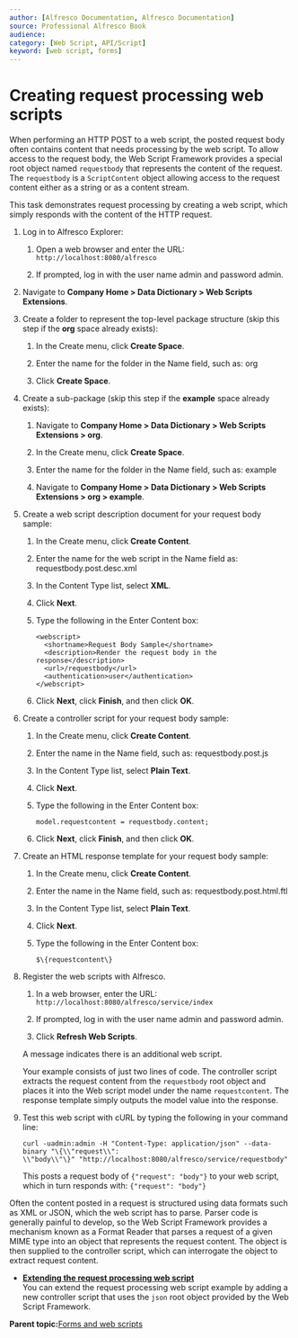 ```yaml
---
author: [Alfresco Documentation, Alfresco Documentation]
source: Professional Alfresco Book
audience: 
category: [Web Script, API/Script]
keyword: [web script, forms]
---
```


# Creating request processing web scripts

When performing an HTTP POST to a web script, the posted request body often contains content that needs processing by the web script. To allow access to the request body, the Web Script Framework provides a special root object named `requestbody` that represents the content of the request. The `requestbody` is a `ScriptContent` object allowing access to the request content either as a string or as a content stream.

This task demonstrates request processing by creating a web script, which simply responds with the content of the HTTP request.

1.  Log in to Alfresco Explorer:

    1.  Open a web browser and enter the URL: `http://localhost:8080/alfresco`

    2.  If prompted, log in with the user name admin and password admin.

2.  Navigate to **Company Home \> Data Dictionary \> Web Scripts Extensions**.

3.  Create a folder to represent the top-level package structure \(skip this step if the **org** space already exists\):

    1.  In the Create menu, click **Create Space**.

    2.  Enter the name for the folder in the Name field, such as: org

    3.  Click **Create Space**.

4.  Create a sub-package \(skip this step if the **example** space already exists\):

    1.  Navigate to **Company Home \> Data Dictionary \> Web Scripts Extensions \> org**.

    2.  In the Create menu, click **Create Space**.

    3.  Enter the name for the folder in the Name field, such as: example

    4.  Navigate to **Company Home \> Data Dictionary \> Web Scripts Extensions \> org \> example**.

5.  Create a web script description document for your request body sample:

    1.  In the Create menu, click **Create Content**.

    2.  Enter the name for the web script in the Name field as: requestbody.post.desc.xml

    3.  In the Content Type list, select **XML**.

    4.  Click **Next**.

    5.  Type the following in the Enter Content box:

        ```
        <webscript>
          <shortname>Request Body Sample</shortname>
          <description>Render the request body in the response</description>
          <url>/requestbody</url>
          <authentication>user</authentication>
        </webscript>
        ```

    6.  Click **Next**, click **Finish**, and then click **OK**.

6.  Create a controller script for your request body sample:

    1.  In the Create menu, click **Create Content**.

    2.  Enter the name in the Name field, such as: requestbody.post.js

    3.  In the Content Type list, select **Plain Text**.

    4.  Click **Next**.

    5.  Type the following in the Enter Content box:

        ```
        model.requestcontent = requestbody.content;
        ```

    6.  Click **Next**, click **Finish**, and then click **OK**.

7.  Create an HTML response template for your request body sample:

    1.  In the Create menu, click **Create Content**.

    2.  Enter the name in the Name field, such as: requestbody.post.html.ftl

    3.  In the Content Type list, select **Plain Text**.

    4.  Click **Next**.

    5.  Type the following in the Enter Content box:

        ```
        $\{requestcontent\}
        ```

8.  Register the web scripts with Alfresco.

    1.  In a web browser, enter the URL: `http://localhost:8080/alfresco/service/index`

    2.  If prompted, log in with the user name admin and password admin.

    3.  Click **Refresh Web Scripts**.

    A message indicates there is an additional web script.

    Your example consists of just two lines of code. The controller script extracts the request content from the `requestbody` root object and places it into the Web script model under the name `requestcontent`. The response template simply outputs the model value into the response.

9.  Test this web script with cURL by typing the following in your command line:

    ```
    curl -uadmin:admin -H "Content-Type: application/json" --data-binary "\{\\"request\\":
    \\"body\\"\}" "http://localhost:8080/alfresco/service/requestbody"
    ```

    This posts a request body of `{"request": "body"}` to your web script, which in turn responds with: `{"request": "body"}`


Often the content posted in a request is structured using data formats such as XML or JSON, which the web script has to parse. Parser code is generally painful to develop, so the Web Script Framework provides a mechanism known as a Format Reader that parses a request of a given MIME type into an object that represents the request content. The object is then supplied to the controller script, which can interrogate the object to extract request content.

-   **[Extending the request processing web script](../tasks/ws-request-process-extend.md)**  
You can extend the request processing web script example by adding a new controller script that uses the `json` root object provided by the Web Script Framework.

**Parent topic:**[Forms and web scripts](../concepts/ws-forms-about.md)

